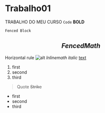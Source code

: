 # Trabalho01
TRABALHO DO MEU CURSO
`Code`
**BOLD**
```python
Fenced Block
```
$$
Fenced Math
$$
----------
Horizontal rule
![alt](https://blog.betrybe.com/wp-content/uploads/2020/03/php-linguagem-de-programacao.jpg)
$Inline math$
*italic*
[text](https://www.google.com.br)
1. first
2. second
3. third
> Quote
~~Strike~~
- first
- second
- third

